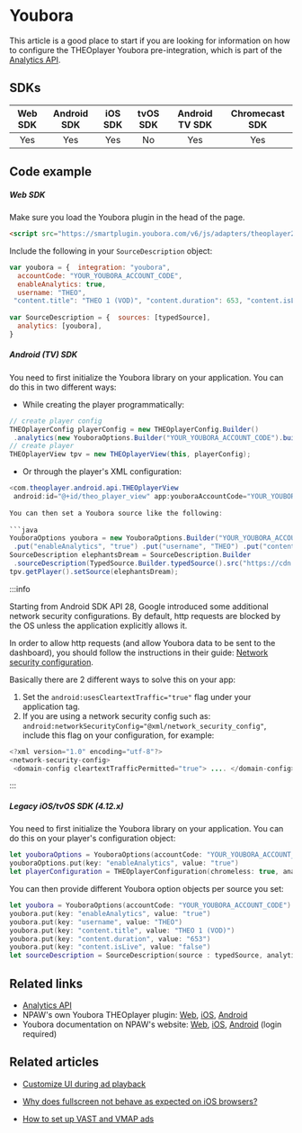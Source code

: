 # Youbora

This article is a good place to start if you are looking for information on how to configure the THEOplayer Youbora pre-integration, which is part of the [Analytics API](pathname:///theoplayer/v7/api-reference/web/types/YouboraAnalyticsIntegrationID.html).

## SDKs

| Web SDK | Android SDK | iOS SDK | tvOS SDK | Android TV SDK | Chromecast SDK |
| :-----: | :---------: | :-----: | :------: | :------------: | :------------: |
|   Yes   |     Yes     |   Yes   |    No    |      Yes       |      Yes       |

## Code example

##### Web SDK
Make sure you load the Youbora plugin in the head of the page.

```html  
<script src="https://smartplugin.youbora.com/v6/js/adapters/theoplayer2/6.8.10/sp.min.js"></script>  
```  

Include the following in your `SourceDescription` object:

```js  
var youbora = {  integration: "youbora",  
  accountCode: "YOUR_YOUBORA_ACCOUNT_CODE",  
  enableAnalytics: true,  
  username: "THEO",  
 "content.title": "THEO 1 (VOD)", "content.duration": 653, "content.isLive": false,}  
  
var SourceDescription = {  sources: [typedSource],  
  analytics: [youbora],  
}  
```  

##### Android (TV) SDK

You need to first initialize the Youbora library on your application. You can do this in two different ways:

- While creating the player programmatically:

```java  
// create player config  
THEOplayerConfig playerConfig = new THEOplayerConfig.Builder()  
 .analytics(new YouboraOptions.Builder("YOUR_YOUBORA_ACCOUNT_CODE").build()) .build();  
// create player  
THEOplayerView tpv = new THEOplayerView(this, playerConfig);  
```  

- Or through the player's XML configuration:

```java  
<com.theoplayer.android.api.THEOplayerView  
 android:id="@+id/theo_player_view" app:youboraAccountCode="YOUR_YOUBORA_ACCOUNT_CODE" />```  
  
You can then set a Youbora source like the following:  
  
```java  
YouboraOptions youbora = new YouboraOptions.Builder("YOUR_YOUBORA_ACCOUNT_CODE")  
 .put("enableAnalytics", "true") .put("username", "THEO") .put("content.title", "VOD") .put("content.duration", "653") .put("content.isLive", "false") .build();  
SourceDescription elephantsDream = SourceDescription.Builder  
 .sourceDescription(TypedSource.Builder.typedSource().src("https://cdn.theoplayer.com/video/elephants-dream/playlist.m3u8").build()) .analytics(youbora) .build();  
tpv.getPlayer().setSource(elephantsDream);  
```

:::info

Starting from Android SDK API 28, Google introduced some additional network security configurations. By default, http requests are blocked by the OS unless the application explicitly allows it.

In order to allow http requests (and allow Youbora data to be sent to the dashboard), you should follow the instructions in their guide: [Network security configuration](https://developer.android.com/training/articles/security-config).

Basically there are 2 different ways to solve this on your app:

1. Set the `android:usesCleartextTraffic="true"` flag under your application tag.
2. If you are using a network security config such as: `android:networkSecurityConfig="@xml/network_security_config"`, include this flag on your configuration, for example:

```java  
<?xml version="1.0" encoding="utf-8"?>  
<network-security-config>  
 <domain-config cleartextTrafficPermitted="true"> .... </domain-config> <base-config cleartextTrafficPermitted="false"/></network-security-config>  
``` 

:::

##### Legacy iOS/tvOS SDK (4.12.x)

You need to first initialize the Youbora library on your application. You can do this on your player's configuration object:

```swift
let youboraOptions = YouboraOptions(accountCode: "YOUR_YOUBORA_ACCOUNT_CODE")
youboraOptions.put(key: "enableAnalytics", value: "true")
let playerConfiguration = THEOplayerConfiguration(chromeless: true, analytics: [youboraOptions])
```

You can then provide different Youbora option objects per source you set:

```swift
let youbora = YouboraOptions(accountCode: "YOUR_YOUBORA_ACCOUNT_CODE")
youbora.put(key: "enableAnalytics", value: "true")
youbora.put(key: "username", value: "THEO")
youbora.put(key: "content.title", value: "THEO 1 (VOD)")
youbora.put(key: "content.duration", value: "653")
youbora.put(key: "content.isLive", value: "false")
let sourceDescription = SourceDescription(source : typedSource, analytics: [youbora])
```

## Related links

- [Analytics API](pathname:///theoplayer/v7/api-reference/web/interfaces/Analytics.html)
- NPAW's own Youbora THEOplayer plugin: [Web](https://bitbucket.org/npaw/theoplayer2-adapter-js/src/master/), [iOS](https://bitbucket.org/npaw/theoplayer-adapter-ios/src/master/), [Android](https://bitbucket.org/npaw/theoplayer-adapter-android/src/master/)
- Youbora documentation on NPAW's website: [Web](https://documentation.npaw.com/integration-docs/docs/theoplayer), [iOS](https://documentation.npaw.com/integration-docs/docs/theoplayer-ios), [Android](https://documentation.npaw.com/integration-docs/docs/theoplayer-android) (login required)

## Related articles

- [Customize UI during ad playback](../11-ui/09-customize-ui-during-playback.md)

- [Why does fullscreen not behave as expected on iOS browsers?](../../faq/04-why-does-fullscreen-not-behave-as-expected-on-ios.md)

- [How to set up VAST and VMAP ads](../01-ads/03-how-to-set-up-vast-and-vmap.md)
